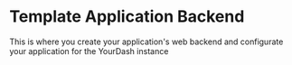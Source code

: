 # Template Application Backend

This is where you create your application's web backend and configurate your application for the YourDash instance